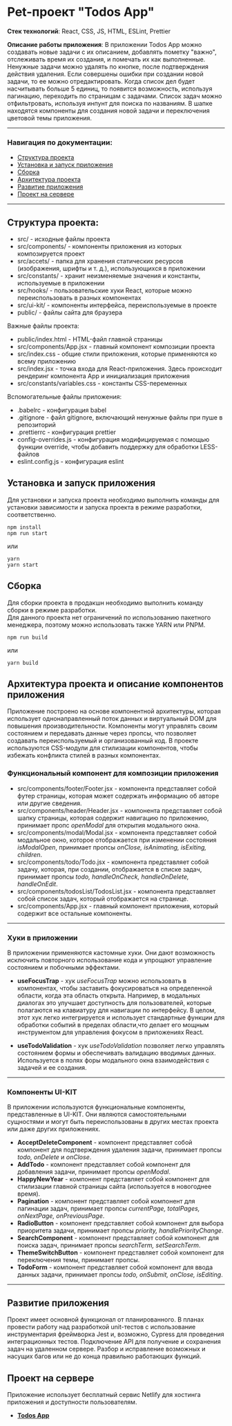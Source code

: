 # Pet-проект "Todos App"

**Стек технологий**: React, CSS, JS, HTML, ESLint, Prettier

**Описание работы приложения**: В приложении Todos App можно создавать новые задачи с их описанием, добавлять пометку "важно", отслеживать время их создания, и помечать их как выполненные. Ненужные задачи можно удалять по кнопке, после подтверждения действия удаления. Если совершены ошибки при создании новой задачи, то ее можно отредактировать. Когда список дел будет насчитывать больше 5 единиц, то появится возможность, используя пагинацию, переходить по страницам с задачами. Список задач можно отфильтровать, используя инпунт для поиска по названиям. В шапке находятся компоненты для создания новой задачи и переключения цветовой темы приложения.

---

### Навигация по документации:

- [Структура проекта](#cтруктура-проекта)
- [Установка и запуск приложения](#установка-и-запуск-приложения)
- [Сборка](#сборка)
- [Архитектура проекта](#архитектура-проекта-и-описание-компонентов-приложения)
- [Развитие приложения](#развитие-приложения)
- [Проект на сервере](#проект-на-сервере)

---

## Структура проекта:

- src/ - исходные файлы проекта
- src/components/ - компоненты приложения из которых композируется проект
- src/accets/ - папка для хранения статических ресурсов (изображения, шрифты и т. д.), использующихся в приложении
- src/constants/ - хранит неизменяемые значения и константы, используемые в приложении
- src/hooks/ - пользовательские хуки React, которые можно переиспользовать в разных компонентах
- src/ui-kit/ - компоненты интерфейса, переиспользуемые в проекте
- public/ - файлы сайта для браузера

Важные файлы проекта:

- public/index.html - HTML-файл главной страницы
- src/components/App.jsx - главный компонент композиции проекта
- src/index.css - общие стили приложения, которые применяются ко всему приложению
- src/index.jsx - точка входа для React-приложения. Здесь происходит рендеринг компонента App и инициализация приложения
- src/constants/variables.css - константы CSS-переменных

Вспомогательные файлы приложения:

- .babelrc - конфигурация babel
- .gitignore - файл gitignore, включающий ненужные файлы при пуше в репозиторий
- .prettierrc - конфигурация prettier
- config-overrides.js - конфигурация модифицируемая с помощью функции override, чтобы добавить поддержку для обработки LESS-файлов
- eslint.config.js - конфигурация eslint

## Установка и запуск приложения

Для установки и запуска проекта необходимо выполнить команды для установки зависимости и запуска проекта в режиме разработки, соответственно.

```
npm install
npm run start
```

или

```
yarn
yarn start
```

## Сборка

Для сборки проекта в продакшн необходимо выполнить команду сборки в режиме разработки.\
Для данного проекта нет ограничений по использованию пакетного менеджера, поэтому можно использовать также YARN или PNPM.

```
npm run build
```

или

```
yarn build
```

## Архитектура проекта и описание компонентов приложения

Приложение построено на основе компонентной архитектуры, которая использует однонаправленный поток данных и виртуальный DOM для повышения производительности. Компоненты могут управлять своим состоянием и передавать данные через пропсы, что позволяет создавать переиспользуемый и организованный код.
В проекте используются CSS-модули для стилизации компонентов, чтобы избежать конфликта стилей в разных компонентах.

### Функциональный компонент для композиции приложения

- src/components/footer/Footer.jsx - компонента представляет собой футер страницы, которая может содержать информацию об авторе или другие сведения.
- src/components/header/Header.jsx - компонента представляет собой шапку страницы, которая содержит навигацию по приложению, принимает пропс _openModal_ для открытия модального окна.
- src/components/modal/Modal.jsx - компонента представляет собой модальное окно, которое отображается при изменении состояния _isModalOpen_, принимает пропсы _onClose, isAnimating, isExiting, children_.
- src/components/todo/Todo.jsx - компонента представляет собой задачу, которая, при создании, отображается в списке задач, принимает пропсы _todo, handleOnCheck, handleOnDelete, handleOnEdit_.
- src/components/todosList/TodosList.jsx - компонента представляет собой список задач, который отображается на странице.
- src/components/App.jsx - главный компонент приложения, который содержит все остальные компоненты.

---

### Хуки в приложении

В приложении применяются кастомные хуки. Они дают возможность исключить повторного использование кода и упрощают управление состоянием и побочными эффектами.

- **useFocusTrap** - хук _useFocusTrap_ можно использовать в компонентах, чтобы заставить фокусироваться на определенной области, когда эта область открыта. Например, в модальных диалогах это улучшает доступность для пользователей, которые полагаются на клавиатуру для навигации по интерфейсу. В целом, этот хук легко интегрируется и использует стандартные функции для обработки событий в пределах области,что делает его мощным инструментом для управления фокусом в приложениях React.

- **useTodoValidation** - хук _useTodoValidation_ позволяет легко управлять состоянием формы и обеспечивать валидацию вводимых данных. Используется в полях форы модального окна взаимодействия с задачей и ее создания.

---

### Компоненты UI-KIT

В приложении используются функциональные компоненты, представленные в UI-KIT. Они являются самостоятельными сущностями и могут быть переиспользованы в других местах проекта или даже других приложениях.

- **AcceptDeleteComponent** - компонент представляет собой компонент для подтверждения удаления задачи, принимает пропсы _todo, onDelete_ и _onClose_.
- **AddTodo** - компонент представляет собой компонент для добавления задачи, принимает пропсы _openModal_.
- **HappyNewYear** - компонент представляет собой компонент для стилизации главной страницы сайта (используется в новогоднее время).
- **Pagination** - компонент представляет собой компонент для пагинации задач, принимает пропсы _currentPage, totalPages, onNextPage, onPreviousPage_.
- **RadioButton** - компонент представляет собой компонент для выбора приоритета задачи, принимает пропсы _priority, handlePriorityChange_.
- **SearchComponent** - компонент представляет собой компонент для поиска задач, принимает пропсы _searchTerm, setSearchTerm_.
- **ThemeSwitchButton** - компонент представляет собой компонент для переключения темы, принимает пропсы.
- **TodoForm** - компонент представляет собой компонент для ввода данных задачи, принимает пропсы _todo, onSubmit, onClose, isEditing_.

---

## Развитие приложения

Проект имеет основной функционал от планированного. В планах провести работу над разработкой unit-тестов с использование инструментария фреймворка Jest и, возможно, Cypress для проведения интеграционных тестов. Подключение API для получение и сохранения задач на удаленном сервере. Разбор и исправление возможных и насущих багов или не до конца правильно работающих функций.

## Проект на сервере

Приложение использует бесплатный сервис Netlify для хостинга приложения и доступности пользователям.

- [**Todos App**](https://my-todos-app-site.netlify.app/)
